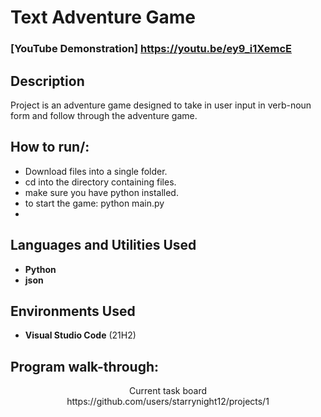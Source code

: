 # <h1>Text Adventure Game</h1>
 ### [YouTube Demonstration] https://youtu.be/ey9_i1XemcE

<h2>Description</h2>
Project is an adventure game designed to take in user input in verb-noun form and follow through the adventure game.
<br />

<h2>How to run/:</h2>

- Download files into a single folder.
- cd into the directory containing files.
- make sure you have python installed.
- to start the game: python main.py
- 
<h2>Languages and Utilities Used</h2>

- <b>Python</b> 
- <b>json</b>

<h2>Environments Used </h2>

- <b>Visual Studio Code</b> (21H2)

<h2>Program walk-through:</h2>

<p align="center">
Current task board<br/> https://github.com/users/starrynight12/projects/1 
<!--<img src="https://i.imgur.com/62TgaWL.png" height="80%" width="80%" alt="Disk Sanitization Steps"/>
<br />
<br />
Select the disk:  <br/>
<img src="https://i.imgur.com/tcTyMUE.png" height="80%" width="80%" alt="Disk Sanitization Steps"/>
<br />
<br />
Enter the number of passes: <br/>
<img src="https://i.imgur.com/nCIbXbg.png" height="80%" width="80%" alt="Disk Sanitization Steps"/>
<br />
<br />
Confirm your selection:  <br/>
<img src="https://i.imgur.com/cdFHBiU.png" height="80%" width="80%" alt="Disk Sanitization Steps"/>
<br />
<br />
Wait for process to complete (may take some time):  <br/>
<img src="https://i.imgur.com/JL945Ga.png" height="80%" width="80%" alt="Disk Sanitization Steps"/>
<br />
<br />
Sanitization complete:  <br/>
<img src="https://i.imgur.com/K71yaM2.png" height="80%" width="80%" alt="Disk Sanitization Steps"/>
<br />
<br />
Observe the wiped disk:  <br/>
<img src="https://i.imgur.com/AeZkvFQ.png" height="80%" width="80%" alt="Disk Sanitization Steps"/>
</p>
-->
<!--
 ```diff
- text in red
+ text in green
! text in orange
# text in gray
@@ text in purple (and bold)@@
```
--!>
